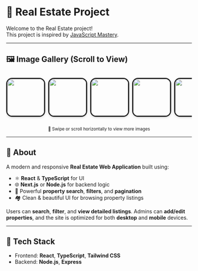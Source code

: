 # 🏡 Real Estate Project

Welcome to the Real Estate project!  
This project is inspired by [JavaScript Mastery](https://www.jsmastery.pro/).

---

## 🖼️ Image Gallery (Scroll to View)

<div align="center" style="display: flex; overflow-x: auto; gap: 8px; padding: 12px 0; scroll-snap-type: x mandatory;">

  <img src="https://github.com/user-attachments/assets/592d3f61-8d9d-46e8-ba69-5ed1a0628272" width="100" style="border-radius:16px; box-shadow:0 2px 6px rgba(0,0,0,0.15); border:3px solid #222; scroll-snap-align: center;" />

  <img src="https://github.com/user-attachments/assets/76321199-fc48-4e7d-bb03-cb9bf89ec379" width="100" style="border-radius:16px; box-shadow:0 2px 6px rgba(0,0,0,0.15); border:3px solid #222; scroll-snap-align: center;" />

  <img src="https://github.com/user-attachments/assets/fc485de2-d50f-4707-aa99-97c89cb87b40" width="100" style="border-radius:16px; box-shadow:0 2px 6px rgba(0,0,0,0.15); border:3px solid #222; scroll-snap-align: center;" />

  <img src="https://github.com/user-attachments/assets/2bd5b0e2-84af-4435-a69c-7c4dbc5d901e" width="100" style="border-radius:16px; box-shadow:0 2px 6px rgba(0,0,0,0.15); border:3px solid #222; scroll-snap-align: center;" />

  <img src="https://github.com/user-attachments/assets/0e52b246-0ef0-44ea-b10d-2b85ae9fde28" width="100" style="border-radius:16px; box-shadow:0 2px 6px rgba(0,0,0,0.15); border:3px solid #222; scroll-snap-align: center;" />

  <img src="https://github.com/user-attachments/assets/9c7a807d-d74d-417a-9db8-15126521156d" width="100" style="border-radius:16px; box-shadow:0 2px 6px rgba(0,0,0,0.15); border:3px solid #222; scroll-snap-align: center;" />

</div>

<p align="center"><sub>📱 Swipe or scroll horizontally to view more images</sub></p>

---

## 🚀 About

A modern and responsive **Real Estate Web Application** built using:

- ⚛️ **React** & **TypeScript** for UI  
- 🌐 **Next.js** or **Node.js** for backend logic  
- 🧭 Powerful **property search**, **filters**, and **pagination**  
- 🏘️ Clean & beautiful UI for browsing property listings

Users can **search**, **filter**, and **view detailed listings**. Admins can **add/edit properties**, and the site is optimized for both **desktop** and **mobile** devices.

---

## 🧰 Tech Stack

- Frontend: **React**, **TypeScript**, **Tailwind CSS**
- Backend: **Node.js**, **Express**
